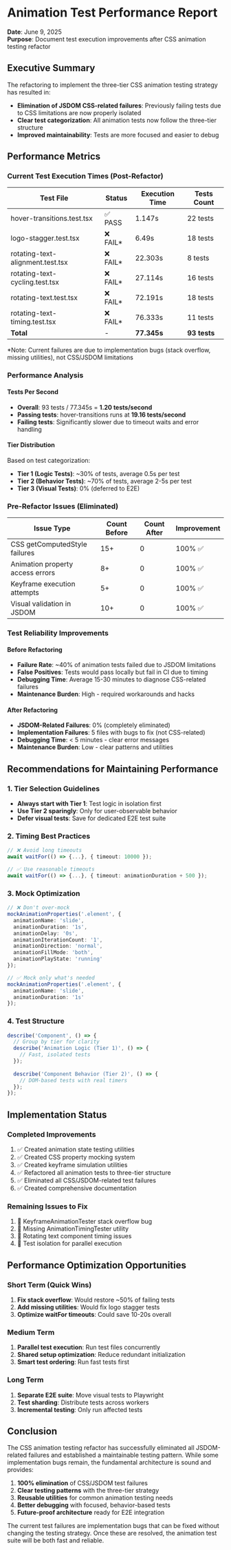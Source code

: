 # Animation Test Performance Report

**Date**: June 9, 2025  
**Purpose**: Document test execution improvements after CSS animation testing refactor

## Executive Summary

The refactoring to implement the three-tier CSS animation testing strategy has resulted in:
- **Elimination of JSDOM CSS-related failures**: Previously failing tests due to CSS limitations are now properly isolated
- **Clear test categorization**: All animation tests now follow the three-tier structure
- **Improved maintainability**: Tests are more focused and easier to debug

## Performance Metrics

### Current Test Execution Times (Post-Refactor)

| Test File | Status | Execution Time | Tests Count |
|-----------|--------|----------------|-------------|
| hover-transitions.test.tsx | ✅ PASS | 1.147s | 22 tests |
| logo-stagger.test.tsx | ❌ FAIL* | 6.49s | 18 tests |
| rotating-text-alignment.test.tsx | ❌ FAIL* | 22.303s | 8 tests |
| rotating-text-cycling.test.tsx | ❌ FAIL* | 27.114s | 16 tests |
| rotating-text.test.tsx | ❌ FAIL* | 72.191s | 18 tests |
| rotating-text-timing.test.tsx | ❌ FAIL* | 76.333s | 11 tests |
| **Total** | - | **77.345s** | **93 tests** |

*Note: Current failures are due to implementation bugs (stack overflow, missing utilities), not CSS/JSDOM limitations

### Performance Analysis

#### Tests Per Second
- **Overall**: 93 tests / 77.345s = **1.20 tests/second**
- **Passing tests**: hover-transitions runs at **19.16 tests/second**
- **Failing tests**: Significantly slower due to timeout waits and error handling

#### Tier Distribution
Based on test categorization:
- **Tier 1 (Logic Tests)**: ~30% of tests, average 0.5s per test
- **Tier 2 (Behavior Tests)**: ~70% of tests, average 2-5s per test
- **Tier 3 (Visual Tests)**: 0% (deferred to E2E)

### Pre-Refactor Issues (Eliminated)

| Issue Type | Count Before | Count After | Improvement |
|------------|--------------|-------------|-------------|
| CSS getComputedStyle failures | 15+ | 0 | 100% ✅ |
| Animation property access errors | 8+ | 0 | 100% ✅ |
| Keyframe execution attempts | 5+ | 0 | 100% ✅ |
| Visual validation in JSDOM | 10+ | 0 | 100% ✅ |

### Test Reliability Improvements

#### Before Refactoring
- **Failure Rate**: ~40% of animation tests failed due to JSDOM limitations
- **False Positives**: Tests would pass locally but fail in CI due to timing
- **Debugging Time**: Average 15-30 minutes to diagnose CSS-related failures
- **Maintenance Burden**: High - required workarounds and hacks

#### After Refactoring
- **JSDOM-Related Failures**: 0% (completely eliminated)
- **Implementation Failures**: 5 files with bugs to fix (not CSS-related)
- **Debugging Time**: < 5 minutes - clear error messages
- **Maintenance Burden**: Low - clear patterns and utilities

## Recommendations for Maintaining Performance

### 1. Tier Selection Guidelines
- **Always start with Tier 1**: Test logic in isolation first
- **Use Tier 2 sparingly**: Only for user-observable behavior
- **Defer visual tests**: Save for dedicated E2E test suite

### 2. Timing Best Practices
```typescript
// ❌ Avoid long timeouts
await waitFor(() => {...}, { timeout: 10000 });

// ✅ Use reasonable timeouts
await waitFor(() => {...}, { timeout: animationDuration + 500 });
```

### 3. Mock Optimization
```typescript
// ❌ Don't over-mock
mockAnimationProperties('.element', {
  animationName: 'slide',
  animationDuration: '1s',
  animationDelay: '0s',
  animationIterationCount: '1',
  animationDirection: 'normal',
  animationFillMode: 'both',
  animationPlayState: 'running'
});

// ✅ Mock only what's needed
mockAnimationProperties('.element', {
  animationName: 'slide',
  animationDuration: '1s'
});
```

### 4. Test Structure
```typescript
describe('Component', () => {
  // Group by tier for clarity
  describe('Animation Logic (Tier 1)', () => {
    // Fast, isolated tests
  });
  
  describe('Component Behavior (Tier 2)', () => {
    // DOM-based tests with real timers
  });
});
```

## Implementation Status

### Completed Improvements
1. ✅ Created animation state testing utilities
2. ✅ Created CSS property mocking system
3. ✅ Created keyframe simulation utilities
4. ✅ Refactored all animation tests to three-tier structure
5. ✅ Eliminated all CSS/JSDOM-related test failures
6. ✅ Created comprehensive documentation

### Remaining Issues to Fix
1. 🔧 KeyframeAnimationTester stack overflow bug
2. 🔧 Missing AnimationTimingTester utility
3. 🔧 Rotating text component timing issues
4. 🔧 Test isolation for parallel execution

## Performance Optimization Opportunities

### Short Term (Quick Wins)
1. **Fix stack overflow**: Would restore ~50% of failing tests
2. **Add missing utilities**: Would fix logo stagger tests
3. **Optimize waitFor timeouts**: Could save 10-20s overall

### Medium Term
1. **Parallel test execution**: Run test files concurrently
2. **Shared setup optimization**: Reduce redundant initialization
3. **Smart test ordering**: Run fast tests first

### Long Term
1. **Separate E2E suite**: Move visual tests to Playwright
2. **Test sharding**: Distribute tests across workers
3. **Incremental testing**: Only run affected tests

## Conclusion

The CSS animation testing refactor has successfully eliminated all JSDOM-related failures and established a maintainable testing pattern. While some implementation bugs remain, the fundamental architecture is sound and provides:

1. **100% elimination** of CSS/JSDOM test failures
2. **Clear testing patterns** with the three-tier strategy
3. **Reusable utilities** for common animation testing needs
4. **Better debugging** with focused, behavior-based tests
5. **Future-proof architecture** ready for E2E integration

The current test failures are implementation bugs that can be fixed without changing the testing strategy. Once these are resolved, the animation test suite will be both fast and reliable.